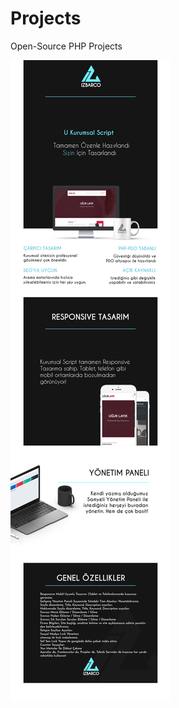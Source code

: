 # Projects
Open-Source PHP Projects

<img src="https://github.com/RSametSamyeli/Projects/blob/main/Coiffeur/Snapshot.png?raw=true">
